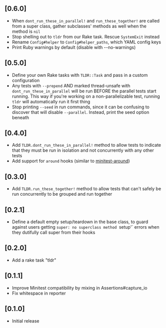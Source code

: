 ## [0.6.0]

* When `dont_run_these_in_parallel!` and `run_these_together!` are called from a
super class, gather subclasses' methods as well when the method is `nil`
* Stop shelling out to `tldr` from our Rake task. Rescue `SystemExit` instead
* Rename `Config#helper` to `Config#helper_paths`, which YAML config keys
* Print Ruby warnings by default (disable with --no-warnings)

## [0.5.0]

* Define your own Rake tasks with `TLDR::Task` and pass in a custom configuration
* Any tests with `--prepend` AND marked thread-unsafe with `dont_run_these_in_parallel`
will be run BEFORE the parallel tests start running. This way if you're working
on a non-parallelizable test, running `tldr` will automatically run it first
thing
* Stop printing `--seed` in run commands, since it can be confusing to discover
that will disable `--parallel`. Instead, print the seed option beneath

## [0.4.0]

* Add `TLDR.dont_run_these_in_parallel!` method to allow tests to indicate that they
must be run in isolation and not concurrently with any other tests
* Add support for `around` hooks (similar to [minitest-around](https://github.com/splattael/minitest-around))

## [0.3.0]

* Add `TLDR.run_these_together!` method to allow tests that can't safely be run
concurrently to be grouped and run together

## [0.2.1]

* Define a default empty setup/teardown in the base class, to guard against
users getting `super: no superclass method `setup'` errors when they dutifully
call super from their hooks

## [0.2.0]

- Add a rake task "tldr"
## [0.1.1]

- Improve Minitest compatibility by mixing in Assertions#capture_io
- Fix whitespace in reporter

## [0.1.0]

- Initial release
